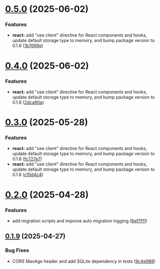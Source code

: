 # [0.5.0](https://github.com/juicycleff/frank/compare/v0.4.0...v0.5.0) (2025-06-02)


### Features

* **react:** add "use client" directive for React components and hooks, update default storage type to memory, and bump package version to 0.1.8 ([1b7699e](https://github.com/juicycleff/frank/commit/1b7699e7f1493d6da8e4dc9a11b48fd8f66cf9ed))



# [0.4.0](https://github.com/juicycleff/frank/compare/v0.3.0...v0.4.0) (2025-06-02)


### Features

* **react:** add "use client" directive for React components and hooks, update default storage type to memory, and bump package version to 0.1.8 ([2dca90a](https://github.com/juicycleff/frank/commit/2dca90a78d44a24eba7854cafa0316e0fbef09e5))



# [0.3.0](https://github.com/juicycleff/frank/compare/v0.2.0...v0.3.0) (2025-05-28)


### Features

* **react:** add "use client" directive for React components and hooks, update default storage type to memory, and bump package version to 0.1.8 ([fc727e7](https://github.com/juicycleff/frank/commit/fc727e767ba2a4ee6a3754d9bbec2f39d837c40b))
* **react:** add "use client" directive for React components and hooks, update default storage type to memory, and bump package version to 0.1.8 ([c10d4c4](https://github.com/juicycleff/frank/commit/c10d4c46a8d6f1a130ee23a18c31ed1e19487c8f))



# [0.2.0](https://github.com/juicycleff/frank/compare/v0.1.9...v0.2.0) (2025-04-28)


### Features

* add migration scripts and improve auto migration logging ([6ef7f11](https://github.com/juicycleff/frank/commit/6ef7f11158652efa0df91a9dbe1341e7c44d007d))



## [0.1.9](https://github.com/juicycleff/frank/compare/v0.1.8...v0.1.9) (2025-04-27)


### Bug Fixes

* CORS MaxAge header and add SQLite dependency in tests ([9c4e988](https://github.com/juicycleff/frank/commit/9c4e988eaccb890865393ace1cda56738c774384))



